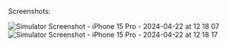 Screenshots:

![Simulator Screenshot - iPhone 15 Pro - 2024-04-22 at 12 18 07](https://github.com/andresrechimon/apple-frameworks/assets/70274608/96c56b4f-4569-4d05-bd13-7fab56353948=100x20)
![Simulator Screenshot - iPhone 15 Pro - 2024-04-22 at 12 18 17](https://github.com/andresrechimon/apple-frameworks/assets/70274608/11c833dd-f186-48aa-83f5-ae1c48513a13)
